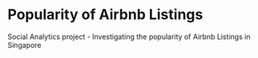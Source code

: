 # Popularity of Airbnb Listings
Social Analytics project - Investigating the popularity of Airbnb Listings in Singapore
